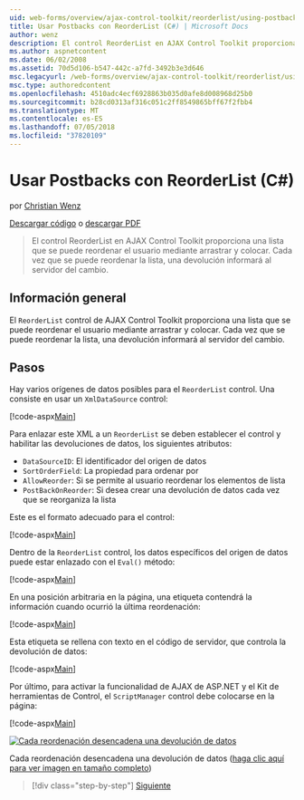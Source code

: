 ```yaml
---
uid: web-forms/overview/ajax-control-toolkit/reorderlist/using-postbacks-with-reorderlist-cs
title: Usar Postbacks con ReorderList (C#) | Microsoft Docs
author: wenz
description: El control ReorderList en AJAX Control Toolkit proporciona una lista que se puede reordenar el usuario mediante arrastrar y colocar. Cada vez que se puede reordenar la lista, un pedido de compra...
ms.author: aspnetcontent
ms.date: 06/02/2008
ms.assetid: 70d5d106-b547-442c-a7fd-3492b3e3d646
msc.legacyurl: /web-forms/overview/ajax-control-toolkit/reorderlist/using-postbacks-with-reorderlist-cs
msc.type: authoredcontent
ms.openlocfilehash: 4510adc4ecf6928863b035d0afe8d008968d25b0
ms.sourcegitcommit: b28cd0313af316c051c2ff8549865bff67f2fbb4
ms.translationtype: MT
ms.contentlocale: es-ES
ms.lasthandoff: 07/05/2018
ms.locfileid: "37820109"
---
```

<a name="using-postbacks-with-reorderlist-c"></a>Usar Postbacks con ReorderList (C#)
====================
por [Christian Wenz](https://github.com/wenz)

[Descargar código](http://download.microsoft.com/download/9/3/f/93f8daea-bebd-4821-833b-95205389c7d0/ReorderList4.cs.zip) o [descargar PDF](http://download.microsoft.com/download/2/d/c/2dc10e34-6983-41d4-9c08-f78f5387d32b/reorderlist4CS.pdf)

> El control ReorderList en AJAX Control Toolkit proporciona una lista que se puede reordenar el usuario mediante arrastrar y colocar. Cada vez que se puede reordenar la lista, una devolución informará al servidor del cambio.


## <a name="overview"></a>Información general

El `ReorderList` control de AJAX Control Toolkit proporciona una lista que se puede reordenar el usuario mediante arrastrar y colocar. Cada vez que se puede reordenar la lista, una devolución informará al servidor del cambio.

## <a name="steps"></a>Pasos

Hay varios orígenes de datos posibles para el `ReorderList` control. Una consiste en usar un `XmlDataSource` control:

[!code-aspx[Main](using-postbacks-with-reorderlist-cs/samples/sample1.aspx)]

Para enlazar este XML a un `ReorderList` se deben establecer el control y habilitar las devoluciones de datos, los siguientes atributos:

- `DataSourceID`: El identificador del origen de datos
- `SortOrderField`: La propiedad para ordenar por
- `AllowReorder`: Si se permite al usuario reordenar los elementos de lista
- `PostBackOnReorder`: Si desea crear una devolución de datos cada vez que se reorganiza la lista

Este es el formato adecuado para el control:

[!code-aspx[Main](using-postbacks-with-reorderlist-cs/samples/sample2.aspx)]

Dentro de la `ReorderList` control, los datos específicos del origen de datos puede estar enlazado con el `Eval()` método:

[!code-aspx[Main](using-postbacks-with-reorderlist-cs/samples/sample3.aspx)]

En una posición arbitraria en la página, una etiqueta contendrá la información cuando ocurrió la última reordenación:

[!code-aspx[Main](using-postbacks-with-reorderlist-cs/samples/sample4.aspx)]

Esta etiqueta se rellena con texto en el código de servidor, que controla la devolución de datos:

[!code-aspx[Main](using-postbacks-with-reorderlist-cs/samples/sample5.aspx)]

Por último, para activar la funcionalidad de AJAX de ASP.NET y el Kit de herramientas de Control, el `ScriptManager` control debe colocarse en la página:

[!code-aspx[Main](using-postbacks-with-reorderlist-cs/samples/sample6.aspx)]


[![Cada reordenación desencadena una devolución de datos](using-postbacks-with-reorderlist-cs/_static/image2.png)](using-postbacks-with-reorderlist-cs/_static/image1.png)

Cada reordenación desencadena una devolución de datos ([haga clic aquí para ver imagen en tamaño completo](using-postbacks-with-reorderlist-cs/_static/image3.png))

> [!div class="step-by-step"]
> [Siguiente](drag-and-drop-via-reorderlist-cs.md)
